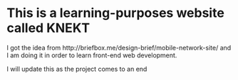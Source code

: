 <h1>This is a learning-purposes website called KNEKT</h1>

<p> I got the idea from http://briefbox.me/design-brief/mobile-network-site/ and I am doing it in order to learn front-end web development.</p>

<p>I will update this as the project comes to an end</p>